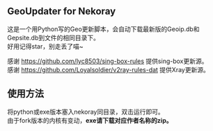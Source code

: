 ## GeoUpdater for Nekoray
这是一个用Python写的Geo更新脚本，会自动下载最新版的Geoip.db和Gepsite.db到文件的相同目录下。<br/>
好用记得star，别走丢了喵~

感谢 https://github.com/lyc8503/sing-box-rules 提供sing-box更新源。<br/>
感谢 https://github.com/Loyalsoldier/v2ray-rules-dat 提供Xray更新源。

## 使用方法
将python或exe版本塞入nekoray同目录，双击运行即可。<br/>
由于fork版本的内核有变动，**exe请下载对应作者名称的zip。**
